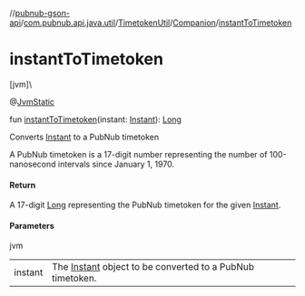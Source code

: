 //[pubnub-gson-api](../../../../index.md)/[com.pubnub.api.java.util](../../index.md)/[TimetokenUtil](../index.md)/[Companion](index.md)/[instantToTimetoken](instant-to-timetoken.md)

# instantToTimetoken

[jvm]\

@[JvmStatic](https://kotlinlang.org/api/latest/jvm/stdlib/kotlin-stdlib/kotlin.jvm/-jvm-static/index.html)

fun [instantToTimetoken](instant-to-timetoken.md)(instant: [Instant](https://docs.oracle.com/javase/8/docs/api/java/time/Instant.html)): [Long](https://kotlinlang.org/api/latest/jvm/stdlib/kotlin-stdlib/kotlin/-long/index.html)

Converts [Instant](https://docs.oracle.com/javase/8/docs/api/java/time/Instant.html) to a PubNub timetoken

A PubNub timetoken is a 17-digit number representing the number of 100-nanosecond intervals since January 1, 1970.

#### Return

A 17-digit [Long](https://kotlinlang.org/api/latest/jvm/stdlib/kotlin-stdlib/kotlin/-long/index.html) representing the PubNub timetoken for the given [Instant](https://docs.oracle.com/javase/8/docs/api/java/time/Instant.html).

#### Parameters

jvm

| | |
|---|---|
| instant | The [Instant](https://docs.oracle.com/javase/8/docs/api/java/time/Instant.html) object to be converted to a PubNub timetoken. |

